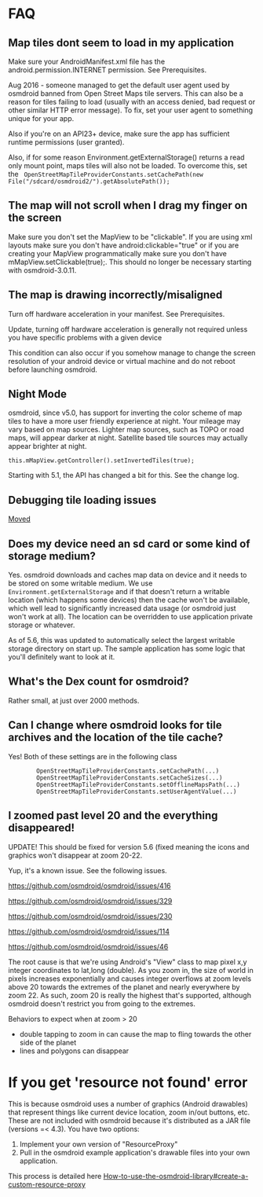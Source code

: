 # FAQ

## Map tiles dont seem to load in my application

Make sure your AndroidManifest.xml file has the android.permission.INTERNET permission. See Prerequisites.

Aug 2016 - someone managed to get the default user agent used by osmdroid banned from Open Street Maps tile servers. This can also be a reason for tiles failing to load (usually with an access denied, bad request or other similar HTTP error message). To fix, set your user agent to something unique for your app.

Also if you're on an API23+ device, make sure the app has sufficient runtime permissions (user granted).

Also, if for some reason Environment.getExternalStorage() returns a read only mount point, maps tiles will also not be loaded. To overcome this, set the ` OpenStreetMapTileProviderConstants.setCachePath(new File("/sdcard/osmdroid2/").getAbsolutePath());`

## The map will not scroll when I drag my finger on the screen

Make sure you don't set the MapView to be "clickable". If you are using xml layouts make sure you don't have android:clickable="true" or if you are creating your MapView programmatically make sure you don't have mMapView.setClickable(true);. This should no longer be necessary starting with osmdroid-3.0.11.

## The map is drawing incorrectly/misaligned

Turn off hardware acceleration in your manifest. See Prerequisites.

Update, turning off hardware acceleration is generally not required unless you have specific problems with a given device

This condition can also occur if you somehow manage to change the screen resolution of your android device or virtual machine and do not reboot before launching osmdroid.


## Night Mode

osmdroid, since v5.0, has support for inverting the color scheme of map tiles to have a more user friendly experience at night. Your mileage may vary based on map sources. Lighter map sources, such as TOPO or road maps,  will appear darker at night. Satellite based tile sources may actually appear brighter at night.

````
this.mMapView.getController().setInvertedTiles(true);
````

Starting with 5.1, the API has changed a bit for this. See the change log.

## Debugging tile loading issues

[Moved](Debugging-osmdroid)

## Does my device need an sd card or some kind of storage medium?

Yes. osmdroid downloads and caches map data on device and it needs to be stored on some writable medium. We use `Environment.getExternalStorage` and if that doesn't return a writable location (which happens some devices) then the cache won't be available, which well lead to significantly increased data usage (or osmdroid just won't work at all). The location can be overridden to use application private storage or whatever.

As of 5.6, this was updated to automatically select the largest writable storage directory on start up. The sample application has some logic that you'll definitely want to look at it.

## What's the Dex count for osmdroid?

Rather small, at just over 2000 methods.

## Can I change where osmdroid looks for tile archives and the location of the tile cache?

Yes! Both of these settings are in the following class

````
        OpenStreetMapTileProviderConstants.setCachePath(...)
        OpenStreetMapTileProviderConstants.setCacheSizes(...)
        OpenStreetMapTileProviderConstants.setOfflineMapsPath(...)
        OpenStreetMapTileProviderConstants.setUserAgentValue(...)
````

## I zoomed past level 20 and the everything disappeared!

UPDATE! This should be fixed for version 5.6 (fixed meaning the icons and graphics won't disappear at zoom 20-22.

Yup, it's a known issue. See the following issues.

https://github.com/osmdroid/osmdroid/issues/416

https://github.com/osmdroid/osmdroid/issues/329

https://github.com/osmdroid/osmdroid/issues/230

https://github.com/osmdroid/osmdroid/issues/114

https://github.com/osmdroid/osmdroid/issues/46

The root cause is that we're using Android's "View" class to map pixel x,y integer coordinates to lat,long (double). As you zoom in, the size of world in pixels increases exponentially and causes integer overflows at zoom levels above 20 towards the extremes of the planet and nearly everywhere by zoom 22. As such, zoom 20 is really the highest that's supported, although osmdroid doesn't restrict you from going to the extremes. 

Behaviors to expect when at zoom > 20
 - double tapping to zoom in can cause the map to fling towards the other side of the planet
 - lines and polygons can disappear


# If you get 'resource not found' error

This is because osmdroid uses a number of graphics (Android drawables) that represent things like current device location, zoom in/out buttons, etc. These are not included with osmdroid because it's distributed as a JAR file (versions =< 4.3). You have two options:

1. Implement your own version of "ResourceProxy"
2. Pull in the osmdroid example application's drawable files into your own application.

This process is detailed here [How-to-use-the-osmdroid-library#create-a-custom-resource-proxy](How-to-use-the-osmdroid-library#create-a-custom-resource-proxy)
